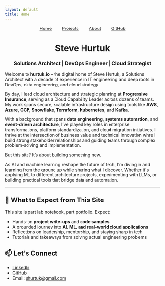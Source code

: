 ```yaml
---
layout: default
title: Home
---
```


<nav style="text-align:center; margin: 1em 0;">
  <a href="/" style="margin: 0 15px;">Home</a>
  <a href="/projects.html" style="margin: 0 15px;">Projects</a>
  <a href="/about.html" style="margin: 0 15px;">About</a>
  <a href="https://github.com/shurtech" style="margin: 0 15px;" target="_blank">GitHub</a>
</nav>

<H1 style="text-align:center;">Steve Hurtuk</H1>
<div style="text-align:center;">
  <h3>Solutions Architect | DevOps Engineer | Cloud Strategist</h3>
</div>

Welcome to **hurtuk.io** – the digital home of Steve Hurtuk, a Solutions Architect with a decade of experience in IT engineering and deep roots in DevOps, data engineering, and cloud strategy.

By day, I lead cloud architecture and strategic planning at **Progressive Insurance**, serving as a Cloud Capability Leader across dozens of teams. My work spans secure, scalable infrastructure design using tools like **AWS**, **Azure**, **GCP**, **Snowflake**, **Terraform**, **Kubernetes**, and **Kafka**.

With a background that spans **data engineering**, **systems automation**, and **event-driven architecture**, I’ve played key roles in enterprise transformations, platform standardization, and cloud migration initiatives. I thrive at the intersection of business value and technical innovation whre I build strong stakeholder relationships and guiding teams through complex problem-solving and implementation.

But this site? It’s about building something new.

As AI and machine learning reshape the future of tech, I’m diving in and learning from the ground up while sharing what I discover. Whether it's applying ML to different architecture projects, experimenting with LLMs, or building practical tools that bridge data and automation.

---

## 🚀 What to Expect from This Site

This site is part lab notebook, part portfolio. Expect:

- Hands-on **project write-ups** and **code samples**
- A grounded journey into **AI, ML, and real-world cloud applications**
- Reflections on leadership, mentorship, and staying sharp in tech
- Tutorials and takeaways from solving actual engineering problems

## 📫 Let's Connect

- [LinkedIn](https://www.linkedin.com/in/stephenhurtuk/)
- [GitHub](https://github.com/shurtech)
- Email: shurtuk@gmail.com